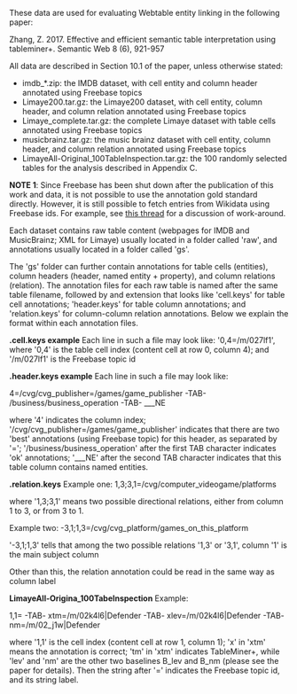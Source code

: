 These data are used for evaluating Webtable entity linking in the following paper:

Zhang, Z. 2017. Effective and efficient semantic table interpretation using tableminer+. Semantic Web 8 (6), 921-957

All data are described in Section 10.1 of the paper, unless otherwise stated:

* imdb_*.zip: the IMDB dataset, with cell entity and column header annotated using Freebase topics
* Limaye200.tar.gz: the Limaye200 dataset, with cell entity, column header, and column relation annotated using Freebase topics
* Limaye_complete.tar.gz: the complete Limaye dataset with table cells annotated using Freebase topics
* musicbrainz.tar.gz: the music brainz dataset with cell entity, column header, and column relation annotated using Freebase topics
* LimayeAll-Original_100TableInspection.tar.gz: the 100 randomly selected tables for the analysis described in Appendix C.

**NOTE 1**: Since Freebase has been shut down after the publication of this work and data, it is not possible to use the annotation gold standard directly. However, it is still possible to fetch entries from Wikidata using Freebase ids. For example, see [this thread] for a discussion of work-around.

Each dataset contains raw table content (webpages for IMDB and MusicBrainz; XML for Limaye) usually located in a folder called 'raw', and annotations usually located in a folder called 'gs'.

The 'gs' folder can further contain annotations for table cells (entities), column headers (header, named entity + property), and column relations (relation). The annotation files for each raw table is named after the same table filename, followed by and extension that looks like 'cell.keys' for table cell annotations; 'header.keys' for table column annotations; and 'relation.keys' for column-column relation annotations. Below we explain the format within each annotation files.


**.cell.keys example**
Each line in such a file may look like: '0,4=/m/027lf1', where '0,4' is the table cell index (content cell at row 0, column 4); and '/m/027lf1' is the Freebase topic id


**.header.keys example**
Each line in such a file may look like:

4=/cvg/cvg_publisher=/games/game_publisher -TAB- /business/business_operation -TAB- ___NE

where '4' indicates the column index; '/cvg/cvg_publisher=/games/game_publisher' indicates that there are two 'best' annotations (using Freebase topic) for this header, as separated by '='; '/business/business_operation' after the first TAB character indicates 'ok' annotations; '___NE' after the second TAB character indicates that this table column contains named entities.


**.relation.keys**
Example one: 1,3;3,1=/cvg/computer_videogame/platforms

where '1,3;3,1' means two possible directional relations, either from column 1 to 3, or from 3 to 1.


Example two: -3,1;1,3=/cvg/cvg_platform/games_on_this_platform

'-3,1;1,3' tells that among the two possible relations '1,3' or '3,1', column '1' is the main subject column

Other than this, the relation annotation could be read in the same way as column label


**LimayeAll-Origina_100TabeInspection**
Example:

1,1= -TAB- xtm=/m/02k4l6|Defender -TAB- xlev=/m/02k4l6|Defender -TAB- nm=/m/02_j1w|Defender

where '1,1' is the cell index (content cell at row 1, column 1); 'x' in 'xtm' means the annotation is correct; 'tm' in 'xtm' indicates TableMiner+, while 'lev' and 'nm' are the other two baselines B_lev and B_nm (please see the paper for details). Then the string after '=' indicates the Freebase topic id, and its string label. 


[this thread]: <https://stackoverflow.com/questions/33636215/how-can-i-query-wikidata-with-a-freebase-id-from-a-youtube-video>
[Ziqi Zhang]: <mailto:ziqi.zhang@sheffield.ac.uk>
